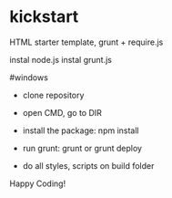 kickstart
=========

HTML starter template, grunt + require.js

instal node.js
instal grunt.js

#windows
- clone repository
- open CMD, go to DIR
- install the package: npm install
- run grunt: grunt or grunt deploy


- do all styles, scripts on build folder

Happy Coding!
